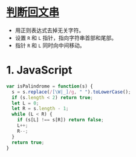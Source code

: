 # [判断回文串](https://leetcode-cn.com/problems/valid-palindrome/)

- 用正则表达式去掉无关字符。
- 设置 `R` 和 `L` 指针，指向字符串首部和尾部。
- 指针 `R` 和 `L` 同时向中间移动。

# 1. JavaScript

```js
var isPalindrome = function(s) {
  s = s.replace(/[\W|_]/g, " ").toLowerCase();
  if (s.length < 2) return true;
  let L = 0;
  let R = s.length - 1;
  while (L < R) {
    if (s[L] !== s[R]) return false;
    L++;
    R--;
  }
  return true;
}
```